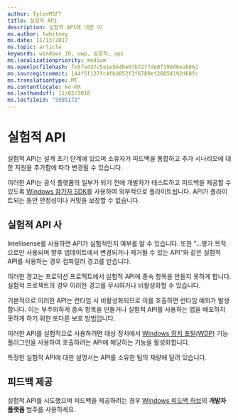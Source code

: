 ```yaml
---
author: TylerMSFT
title: 실험적 API
description: 실험적 API에 대한 이
ms.author: twhitney
ms.date: 11/13/2017
ms.topic: article
keywords: windows 10, uwp, 실험적, api
ms.localizationpriority: medium
ms.openlocfilehash: fe5fa437c5a1e564be07b7277de0f190d6eab862
ms.sourcegitcommit: 144f5f127fc4fbd852f2f6780ef26054192d68fc
ms.translationtype: MT
ms.contentlocale: ko-KR
ms.lasthandoff: 11/02/2018
ms.locfileid: "5985172"
---
```

# <a name="experimental-apis"></a>실험적 API

실험적 API는 설계 초기 단계에 있으며 소유자가 피드백을 통합하고 추가 시나리오에 대한 지원을 추가함에 따라 변경될 수 있습니다.

이러한 API는 공식 플랫폼의 일부가 되기 전에 개발자가 테스트하고 피드백을 제공할 수 있도록 [Windows 참가자 SDK](https://www.microsoft.com/en-us/software-download/windowsinsiderpreviewSDK)를 사용하여 외부적으로 플라이트됩니다. API가 플라이트되는 동안 안정성이나 커밋을 보장할 수 없습니다.

## <a name="consuming-experimental-apis"></a>실험적 API 사
Intellisense를 사용하면 API가 실험적인지 여부를 알 수 있습니다. 또한 "...평가 목적으로만 사용되며 향후 업데이트에서 변경되거나 제거될 수 있는 API"와 같은 실험적 API를 사용하는 경우 컴파일러 경고를 받습니다.

이러한 경고는 프로덕션 프로젝트에서 실험적 API에 종속 항목을 만들지 못하게 합니다. 실험적 프로젝트의 경우 이러한 경고를 무시하거나 비활성화할 수 있습니다.

기본적으로 이러한 API는 런타임 시 비활성화되므로 이를 호출하면 런타임 예외가 발생합니다. 이는 부주의하게 종속 항목을 만들거나 실험적 API를 사용하는 앱을 배포하지 못하게 하기 위한 또다른 보호 방법입니다.

이러한 API를 실험적으로 사용하려면 대상 장치에서 [Windows 장치 포털(WDP)](https://docs.microsoft.com/en-us/windows/uwp/debug-test-perf/device-portal) 기능 플러그인을 사용하여 호출하려는 API에 해당하는 기능을 활성화합니다.

특정한 실험적 API에 대한 설명서는 API를 소유한 팀의 재량에 달려 있습니다.

## <a name="providing-feedback"></a>피드백 제공

실험적 API를 시도했으며 피드백을 제공하려는 경우 [Windows 피드백 허브](https://support.microsoft.com/en-us/help/4021566/windows-10-send-feedback-to-microsoft-with-feedback-hub-app)의 **개발자 플랫폼** 범주를 사용하세요.